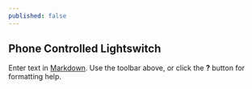 ```yaml
---
published: false
---
```

## Phone Controlled Lightswitch

Enter text in [Markdown](http://daringfireball.net/projects/markdown/). Use the toolbar above, or click the **?** button for formatting help.
